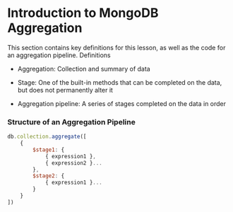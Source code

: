 # Introduction to MongoDB Aggregation
This section contains key definitions for this lesson, as well as the code for an aggregation pipeline.
Definitions
- Aggregation: Collection and summary of data

- Stage: One of the built-in methods that can be completed on the data, but does not permanently alter it

- Aggregation pipeline: A series of stages completed on the data in order

### Structure of an Aggregation Pipeline
```javascript
db.collection.aggregate([
    {
        $stage1: {
            { expression1 },
            { expression2 }...
        },
        $stage2: {
            { expression1 }...
        }
    }
])
```

